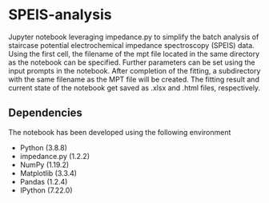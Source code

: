 # SPEIS-analysis
Jupyter notebook leveraging impedance.py to simplify the batch analysis of staircase potential electrochemical impedance spectroscopy (SPEIS) data. Using the first cell, the filename of the mpt file located in the same directory as the notebook can be specified. Further parameters can be set using the input prompts in the notebook. After completion of the fitting, a subdirectory with the same filename as the MPT file will be created. The fitting result and current state of the notebook get saved as .xlsx and .html files, respectively.

## Dependencies
The notebook has been developed using the following environment
* Python (3.8.8)
* impedance.py (1.2.2)
* NumPy (1.19.2)
* Matplotlib (3.3.4)
* Pandas (1.2.4)
* IPython (7.22.0)
